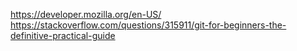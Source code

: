 https://developer.mozilla.org/en-US/
https://stackoverflow.com/questions/315911/git-for-beginners-the-definitive-practical-guide
